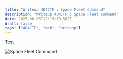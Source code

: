 ```yaml
---
title: "Writeup 404CTF : Space Fleet Command"
description: "Writeup 404CTF : Space Fleet Command"
date: 2025-06-06T12:19:13.562Z
draft: false
tags: ["404CTF", "web", "writeup"]
---
```


Test

![Space Fleet Command](/images/spacefleetcommand.png)

